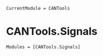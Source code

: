 ```@meta
CurrentModule = CANTools
```

# CANTools.Signals

```@autodocs
Modules = [CANTools.Signals]
```
